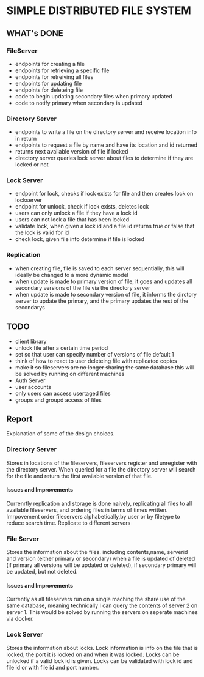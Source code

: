 # SIMPLE DISTRIBUTED FILE SYSTEM

## WHAT's DONE

### FileServer
* endpoints for creating a file
* endpoints for retrieving a specific file
* endpoints for retreiving all files
* endpoints for updating file
* endpoints for deleteing file
* code to begin updating secondary files when primary updated
* code to notify primary when secondary is updated

### Directory Server
* endpoints to write a file on the directory server and receive location info in return
* endpoints to request a file by name and have its location and id returned
* returns next available version of file if locked
* directory server queries lock server about files to determine if they are locked or not

### Lock Server
* endpoint for lock, checks if lock exists for file and then creates lock on lockserver
* endpoint for unlock, check if lock exists, deletes lock
* users can only unlock a file if they have a lock id
* users can not lock a file that has been locked
* validate lock, when given a lock id and a file id returns true or false that the lock is valid for id
* check lock, given file info determine if file is locked

### Replication
* when creating file, file is saved to each server sequentially, this will ideally be changed to a more dynamic model
* when update is made to primary version of file, it goes and updates all secondary versions of the file via the directory server
* when update is made to secondary version of file, it informs the dirctory server to update the primary, and the primary updates the rest of the secondarys

## TODO
* client library
* unlock file after a certain time period
* set so that user can specify number of versions of file default 1
* think of how to react to user deleteing file with replicated copies
* ~~make it so fileservers are no longer sharing the same database~~ this will be solved by running on different machines
* Auth Server
* user accounts
* only users can access usertaged files
* groups and groupd access of files

## Report
Explanation of some of the design choices.
### Directory Server
Stores in locations of the fileservers, fileservers register and unregister with the directory server. When queried for a file the directory server will search for the file and return the first available version of that file.
#### Issues and Improvements
Currenrtly replication and storage is done naively, replicating all files to all available fileservers, and ordering files in terms of times written. Imrpovement order fileservers alphabetically,by user or by filetype to reduce search time. Replicate to different servers

### File Server
Stores the information about the files. including contents,name, serverid and version (either primary or secondary) when a file is updated of deleted (if primary all versions will be updated or deleted), if secondary primary will be updated, but not deleted.

#### Issues and Improvements
Currently as all fileservers run on a single maching the share use of the same database, meaning technically I can query the contents of server 2 on server 1. This would be solved by running the servers on seperate machines via docker.

### Lock Server
Stores the information about locks. Lock information is info on the file that is locked, the port it is locked on and when it was locked.
Locks can be unlocked if a valid lock id is given. Locks can be validated with lock id and file id or with file id and port number.

